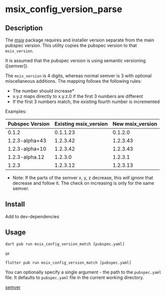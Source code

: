 # msix_config_version_parse

## Description

The [msix](https://pub.dev/packages/msix) package requires and installer version separate from the main pubspec version.
This utility copies the pubspec version to that `msix_version`.

It is assumed that the pubspec version is using semantic versioning ([semver]).

The `msix_version` is 4 digits, whereas normal semver is 3 with optional miscellaneous additions. The mapping follows
the following rules:

- The number should increase*
- x.y.z maps directly to x.y.z.0 if the first 3 numbers are different
- If the first 3 numbers match, the existing fourth number is incremented

Examples:

| Pubspec Version | Existing msix_version | New msix_version |
| --------------- | --------------------- | ---------------- |
| 0.1.2           | 0.1.1.23              | 0.1.2.0          |
| 1.2.3-alpha+43  | 1.2.3.42              | 1.2.3.43         |
| 1.2.3-alpha+10  | 1.2.3.42              | 1.2.3.43         |
| 1.2.3-alpha.12  | 1.2.3.0               | 1.2.3.1          |
| 1.2.3           | 1.2.3.12              | 1.2.3.13         |

* Note: If the parts of the semver x, y, z decrease, this *will ignore* that decrease and follow it.
The check on increasing is only for the same semver.

## Install

Add to dev-dependencies

## Usage

`dart pub run msix_config_version_match [pubspec.yaml]`

or

`flutter pub run msix_config_version_match [pubspec.yaml]`

You can optionally specify a single argument - the path to the `pubspec.yaml`
file. It defaults to `pubspec.yaml` file in the current working directory.

[semver](https://semver.org)
